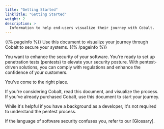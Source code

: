 ```yaml
---
title: "Getting Started"
linkTitle: "Getting Started"
weight: 2
description: >
  Information to help end-users visualize their journey with Cobalt.
---
```


{{% pageinfo %}}
Use this document to visualize your journey through Cobalt to secure your systems.
{{% /pageinfo %}}

You want to enhance the security of your software. You're ready to set up penetration tests
(pentests) to elevate your security posture. With pentest-driven solutions, you can comply
with regulations and enhance the confidence of your customers.

You've come to the right place.

If you're considering Cobalt, read this document, and visualize the process.
If you've already purchased Cobalt, use this document to start your journey.

While it's helpful if you have a background as a developer, it's not required to understand
the pentest process. 

If the language of software security confuses you, refer to our [Glossary].
